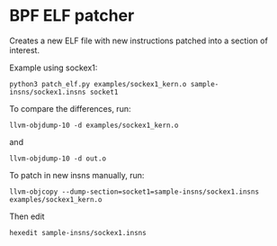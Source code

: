 
# BPF ELF patcher

Creates a new ELF file with new instructions patched into a section of interest.

Example using sockex1:

    python3 patch_elf.py examples/sockex1_kern.o sample-insns/sockex1.insns socket1

To compare the differences, run:

    llvm-objdump-10 -d examples/sockex1_kern.o

and

    llvm-objdump-10 -d out.o


To patch in new insns manually, run:

    llvm-objcopy --dump-section=socket1=sample-insns/sockex1.insns examples/sockex1_kern.o

Then edit

    hexedit sample-insns/sockex1.insns



